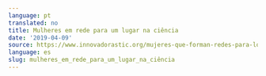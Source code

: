 ```yaml
---
language: pt
translated: no
title: Mulheres em rede para um lugar na ciência
date: '2019-04-09'
source: https://www.innovadorastic.org/mujeres-que-forman-redes-para-lograr-un-sitio-en-la-ciencia/
language: es
slug: mulheres_em_rede_para_um_lugar_na_ciência
---
```





